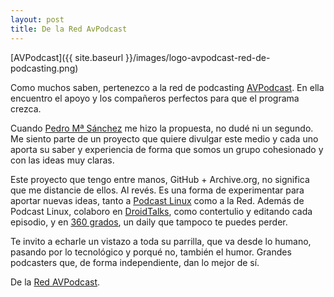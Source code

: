 ```yaml
---
layout: post
title: De la Red AvPodcast
---
```

[AVPodcast]({{ site.baseurl }}/images/logo-avpodcast-red-de-podcasting.png)

Como muchos saben, pertenezco a la red de podcasting [AVPodcast](https://avpodcast.net/). 
En ella encuentro el apoyo y los compañeros perfectos para que el programa crezca.

Cuando [Pedro Mª Sánchez](https://twitter.com/elojoqueves) me hizo la propuesta, no dudé ni un segundo.
Me siento parte de un proyecto que quiere divulgar este medio y cada uno aporta su saber y experiencia de forma
que somos un grupo cohesionado y con las ideas muy claras.

Este proyecto que tengo entre manos, GitHub + Archive.org, no significa que me distancie de ellos. Al revés.
Es una forma de experimentar para aportar nuevas ideas, tanto a [Podcast Linux](https://avpodcast.net/podcastlinux/) como a la Red.
Además de Podcast Linux, colaboro en [DroidTalks](https://avpodcast.net/droidtalks/), como contertulio y editando cada episodio, y en [360 grados](http://avpodcast.net/360/), un daily que 
tampoco te puedes perder.

Te invito a echarle un vistazo a toda su parrilla, que va desde lo humano, pasando por lo tecnológico y porqué no, también el humor. Grandes podcasters que, de forma independiente, dan lo mejor de sí.

De la [Red AVPodcast](https://avpodcast.net/).
